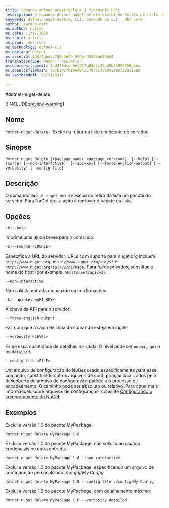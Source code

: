 ```yaml
---
title: Comando dotnet-nuget-delete | Microsoft Docs
description: O comando dotnet-nuget-delete exclui ou retira da lista um pacote do servidor.
keywords: dotnet-nuget-delete, CLI, comando da CLI, .NET Core
author: karann-msft
ms.author: mairaw
ms.date: 11/11/2016
ms.topic: article
ms.prod: .net-core
ms.technology: dotnet-cli
ms.devlang: dotnet
ms.assetid: 6ddffde4-c789-4e90-990e-d35f6a6565d4
translationtype: Human Translation
ms.sourcegitcommit: 2ad428dcda9ef213a8487c35a48b33929259abba
ms.openlocfilehash: 787b1427b1064943570cbc361042ab2f20d11088
ms.lasthandoff: 01/21/2017

---
```


#<a name="dotnet-nuget-delete"></a>dotnet-nuget-delete

[!INCLUDE[preview-warning](../../../includes/warning.md)]

## <a name="name"></a>Nome 
`dotnet-nuget-delete` – Exclui ou retira da lista um pacote do servidor. 

## <a name="synopsis"></a>Sinopse

`dotnet nuget delete [<package_name> <package_version>] 
    [--help] [--source] [--non-interactive] 
    [--api-key] [--force-english-output] [--verbosity] [--config-file]`

## <a name="description"></a>Descrição

O comando `dotnet nuget delete` exclui ou retira da lista um pacote do servidor. Para NuGet.org, a ação é remover o pacote da lista.

## <a name="options"></a>Opções

`-h|--help`

Imprime uma ajuda breve para o comando.  

`-s|--source <SOURCE>`

Especifica a URL do servidor. URLs com suporte para nuget.org incluem `http://www.nuget.org`, `http://www.nuget.org/api/v3` e `http://www.nuget.org/api/v2/package`. Para feeds privados, substitua o nome do host (por exemplo, `%hostname%/api/v3`).

`--non-interactive`

Não solicita entrada do usuário ou confirmações.

`-k|--api-key <API_KEY>`

A chave da API para o servidor.

`--force-english-output`

Faz com que a saída de linha de comando esteja em inglês.

`--verbosity <LEVEL>`

Exibe essa quantidade de detalhes na saída. O nível pode ser `normal`, `quiet` ou `detailed`.

`--config-file <FILE>`

Um arquivo de configuração do NuGet usado especificamente para esse comando, substituindo outros arquivos de configuração localizados pela descoberta de arquivo de configuração padrão e o processo de encadeamento. O caminho pode ser absoluto ou relativo.
Para obter mais informações sobre arquivos de configuração, consulte [Configurando o comportamento do NuGet](https://docs.microsoft.com/nuget/consume-packages/configuring-nuget-behavior).

## <a name="examples"></a>Exemplos

Exclui a versão 1.0 do pacote MyPackage:

`dotnet nuget delete MyPackage 1.0` 

Exclui a versão 1.0 do pacote MyPackage, não solicita ao usuário credenciais ou outra entrada:

`dotnet nuget delete MyPackage 1.0 --non-interactive`

Exclui a versão 1.0 do pacote MyPackage, especificando um arquivo de configuração personalizado *./config/My.Config*:

`dotnet nuget delete MyPackage 1.0 --config-file ./config/My.Config`

Exclui a versão 1.0 do pacote MyPackage, com detalhamento máximo:

`dotnet nuget delete MyPackage 1.0 --verbosity detailed`

